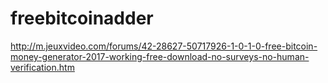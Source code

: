 # freebitcoinadder
http://m.jeuxvideo.com/forums/42-28627-50717926-1-0-1-0-free-bitcoin-money-generator-2017-working-free-download-no-surveys-no-human-verification.htm
